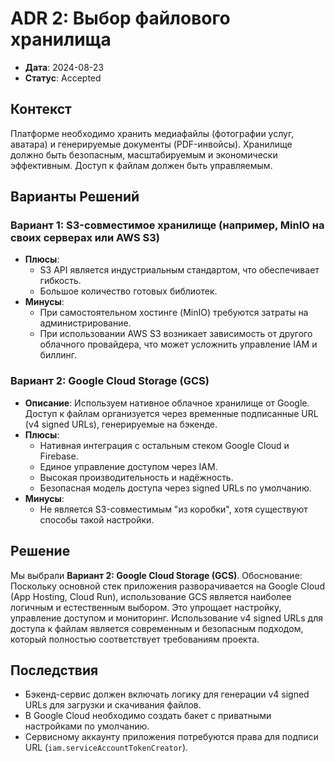 # ADR 2: Выбор файлового хранилища

- **Дата**: 2024-08-23
- **Статус**: Accepted

## Контекст
Платформе необходимо хранить медиафайлы (фотографии услуг, аватара) и генерируемые документы (PDF-инвойсы). Хранилище должно быть безопасным, масштабируемым и экономически эффективным. Доступ к файлам должен быть управляемым.

## Варианты Решений

### Вариант 1: S3-совместимое хранилище (например, MinIO на своих серверах или AWS S3)
- **Плюсы**:
  - S3 API является индустриальным стандартом, что обеспечивает гибкость.
  - Большое количество готовых библиотек.
- **Минусы**:
  - При самостоятельном хостинге (MinIO) требуются затраты на администрирование.
  - При использовании AWS S3 возникает зависимость от другого облачного провайдера, что может усложнить управление IAM и биллинг.

### Вариант 2: Google Cloud Storage (GCS)
- **Описание**: Используем нативное облачное хранилище от Google. Доступ к файлам организуется через временные подписанные URL (v4 signed URLs), генерируемые на бэкенде.
- **Плюсы**:
  - Нативная интеграция с остальным стеком Google Cloud и Firebase.
  - Единое управление доступом через IAM.
  - Высокая производительность и надёжность.
  - Безопасная модель доступа через signed URLs по умолчанию.
- **Минусы**:
  - Не является S3-совместимым "из коробки", хотя существуют способы такой настройки.

## Решение
Мы выбрали **Вариант 2: Google Cloud Storage (GCS)**.
Обоснование: Поскольку основной стек приложения разворачивается на Google Cloud (App Hosting, Cloud Run), использование GCS является наиболее логичным и естественным выбором. Это упрощает настройку, управление доступом и мониторинг. Использование v4 signed URLs для доступа к файлам является современным и безопасным подходом, который полностью соответствует требованиям проекта.

## Последствия
- Бэкенд-сервис должен включать логику для генерации v4 signed URLs для загрузки и скачивания файлов.
- В Google Cloud необходимо создать бакет с приватными настройками по умолчанию.
- Сервисному аккаунту приложения потребуются права для подписи URL (`iam.serviceAccountTokenCreator`).
